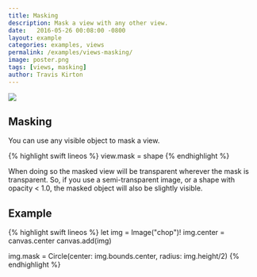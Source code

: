 ```yaml
---
title: Masking
description: Mask a view with any other view.
date:   2016-05-26 00:08:00 -0800
layout: example
categories: examples, views
permalink: /examples/views-masking/
image: poster.png
tags: [views, masking]
author: Travis Kirton
---
```

![](masking.png)

## Masking
You can use any visible object to mask a view.

{% highlight swift lineos %}
view.mask = shape
{% endhighlight %}

When doing so the masked view will be transparent wherever the mask is transparent. So, if you use a semi-transparent image, or a shape with opacity < 1.0, the masked object will also be slightly visible.

## Example
{% highlight swift lineos %}
let img = Image("chop")!
img.center = canvas.center
canvas.add(img)

img.mask = Circle(center: img.bounds.center, radius: img.height/2)
{% endhighlight %}
